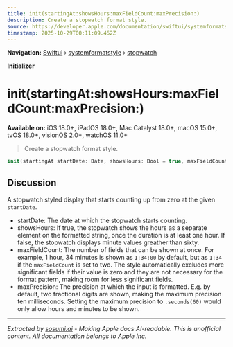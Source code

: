 ```yaml
---
title: init(startingAt:showsHours:maxFieldCount:maxPrecision:)
description: Create a stopwatch format style.
source: https://developer.apple.com/documentation/swiftui/systemformatstyle/stopwatch/init(startingat:showshours:maxfieldcount:maxprecision:)
timestamp: 2025-10-29T00:11:09.462Z
---
```


**Navigation:** [Swiftui](/documentation/swiftui) › [systemformatstyle](/documentation/swiftui/systemformatstyle) › [stopwatch](/documentation/swiftui/systemformatstyle/stopwatch)

**Initializer**

# init(startingAt:showsHours:maxFieldCount:maxPrecision:)

**Available on:** iOS 18.0+, iPadOS 18.0+, Mac Catalyst 18.0+, macOS 15.0+, tvOS 18.0+, visionOS 2.0+, watchOS 11.0+

> Create a stopwatch format style.

```swift
init(startingAt startDate: Date, showsHours: Bool = true, maxFieldCount: Int = 4, maxPrecision: Duration = .milliseconds(10))
```

## Discussion

A stopwatch styled display that starts counting up from zero at the given `startDate`.

- startDate: The date at which the stopwatch starts counting.
- showsHours: If true, the stopwatch shows the hours as a separate   element on the formatted string, once the duration is at least one hour.   If false, the stopwatch displays minute values greather than sixty.
- maxFieldCount: The number of fields that can be shown at once. For example, 1 hour, 34 minutes is shown as `1:34:00` by default, but as `1:34` if the `maxFieldCount` is set to two. The style automatically excludes more significant fields if their value is zero and they are not necessary for the format pattern, making room for less significant fields.
- maxPrecision: The precision at which the input is formatted. E.g. by default, two fractional digits are shown, making the maximum precision ten milliseconds. Setting the maximum precision to `.seconds(60)` would   only allow hours and minutes to be shown.

---

*Extracted by [sosumi.ai](https://sosumi.ai) - Making Apple docs AI-readable.*
*This is unofficial content. All documentation belongs to Apple Inc.*

